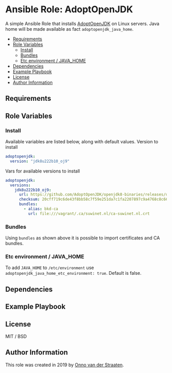 # Ansible Role: AdoptOpenJDK

A simple Ansible Role that installs [AdoptOpenJDK](https://adoptopenjdk.net/) on Linux servers. Java home will be made available as fact `adoptopenjdk_java_home`. 

<!-- MarkdownTOC levels="2,3" autolink="true" -->

- [Requirements](#requirements)
- [Role Variables](#role-variables)
    - [Install](#install)
    - [Bundles](#bundles)
    - [Etc environment / JAVA_HOME](#etc-environment--java_home)
- [Dependencies](#dependencies)
- [Example Playbook](#example-playbook)
- [License](#license)
- [Author Information](#author-information)

<!-- /MarkdownTOC -->

## Requirements

## Role Variables

### Install

Available variables are listed below, along with default values. Version to install 

```yaml
adoptopenjdk:
  version: "jdk8u222b10_oj9"
```

Vars for available versions to install

```yaml
adoptopenjdk:
  versions:
    jdk8u222b10_oj9:
      url: https://github.com/AdoptOpenJDK/openjdk8-binaries/releases/download/jdk8u222-b10_openj9-0.15.1/OpenJDK8U-jdk_x64_linux_openj9_8u222b10_openj9-0.15.1.tar.gz
      checksum: 20cff719c6de43f8bb58c7f59e251da7c1fa2207897c9a4768c8c669716dc819
      bundles:
        - alias: bkd-ca
          url: file:///vagrant/.ca/suwinet.nl/ca-suwinet.nl.crt      
```

### Bundles

Using `bundles` as shown above it is possible to import certificates and CA bundles.

### Etc environment / JAVA_HOME

To add `JAVA_HOME` to `/etc/environment` use `adoptopenjdk_java_home_etc_environment: true`. Default is false.

## Dependencies

## Example Playbook

## License

MIT / BSD

## Author Information

This role was created in 2019 by [Onno van der Straaten](https://www.onknows.com/).
